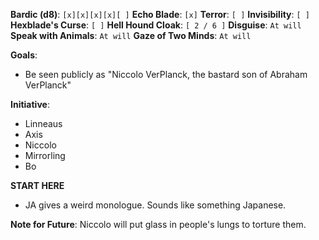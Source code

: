 **Bardic (d8)**: `[x][x][x][x][ ]`
**Echo Blade**: `[x]`
**Terror**: `[ ]`
**Invisibility**: `[ ]`
**Hexblade's Curse**: `[ ]`
**Hell Hound Cloak**: `[ 2 / 6 ]`
**Disguise**: `At will`
**Speak with Animals**: `At will`
**Gaze of Two Minds**: `At will`

**Goals**:
- Be seen publicly as "Niccolo VerPlanck, the bastard son of Abraham VerPlanck"

**Initiative**:
- Linneaus
- Axis
- Niccolo
- Mirrorling
- Bo 

**START HERE**
- JA gives a weird monologue. Sounds like something Japanese.


**Note for Future**: Niccolo will put glass in people's lungs to torture them.